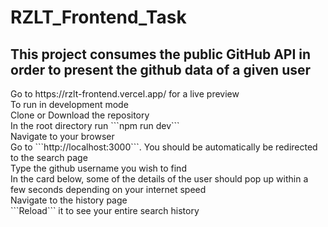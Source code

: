 <h1>RZLT_Frontend_Task</h1>
<h2>This project consumes the public GitHub API in order to present the github data of a given user</h2> 
Go to https://rzlt-frontend.vercel.app/ for a live preview<br>
To run in development mode<br>
Clone or Download the repository<br>
In the root directory run ```npm run dev```<br>
Navigate to your browser<br>
Go to ```http://localhost:3000```. You should be automatically be redirected to the search page<br>
Type the github username you wish to find<br>
In the card below, some of the details of the user should pop up within a few seconds depending on your internet speed<br>
Navigate to the history page<br>
```Reload``` it to see your entire search history<br>
